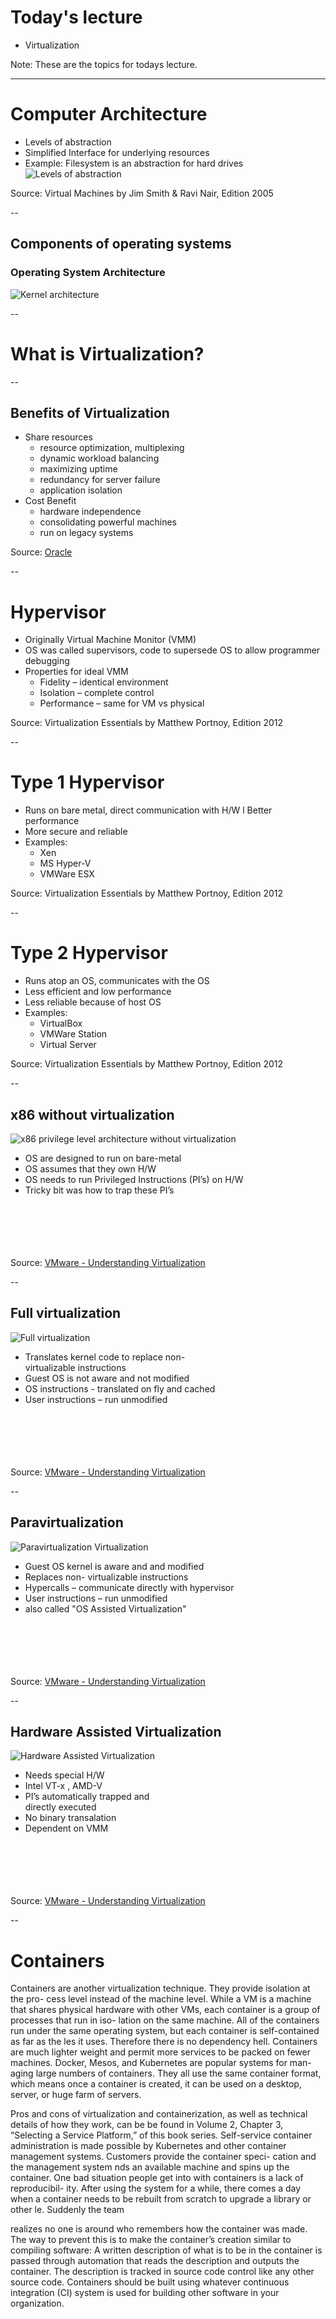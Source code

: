 <!-- Start -->
# Today's lecture <!-- {_style="font-size:140%"} -->
* Virtualization

Note:
These are the topics for todays lecture.


---
# Computer Architecture
* Levels of abstraction
* Simplified Interface for underlying resources
* Example: Filesystem is an abstraction for hard drives
![Levels of abstraction](images/levels-of-abstraction.png)

Source: Virtual Machines by Jim Smith & Ravi Nair, Edition 2005

<!-- {_style="text-align: right; font-size:70%"} -->


--
## Components of operating systems
### Operating System Architecture
![Kernel architecture](images/operating-system-architecture-all.png)


--
# What is Virtualization?



--
## Benefits of Virtualization
* Share resources
    * resource optimization, multiplexing
    * dynamic workload balancing
    * maximizing uptime
    * redundancy for server failure
    * application isolation
* Cost Benefit
    * hardware independence
    * consolidating powerful machines
    * run on legacy systems

Source: [Oracle](https://docs.oracle.com/cd/E27300_01/E27309/html/vmusg-virtualization-reasons.html) 

<!-- {_style="text-align: right; font-size:70%"} -->


--
# Hypervisor
* Originally Virtual Machine Monitor (VMM)
* OS was called supervisors, code to supersede OS to allow programmer debugging
* Properties for ideal VMM
    * Fidelity – identical environment
    * Isolation – complete control
    * Performance – same for VM vs physical

Source: Virtualization Essentials by Matthew Portnoy, Edition 2012
<!-- {_style="text-align: right; font-size:70%"} -->


--
# Type 1 Hypervisor
* Runs on bare metal, direct communication with H/W l Better performance
* More secure and reliable
* Examples: 
    * Xen
    * MS Hyper-V
    * VMWare ESX

Source: Virtualization Essentials by Matthew Portnoy, Edition 2012
<!-- {_style="text-align: right; font-size:70%"} -->


--
# Type 2 Hypervisor
* Runs atop an OS, communicates with the OS 
* Less efficient and low performance
* Less reliable because of host OS
* Examples: 
    * VirtualBox
    * VMWare Station
    * Virtual Server

Source: Virtualization Essentials by Matthew Portnoy, Edition 2012
<!-- {_style="text-align: right; font-size:70%"} -->


--
## x86 without virtualization

![x86 privilege level architecture without virtualization](images/x86-privilege-level-architecture-without-virtualization.png)
<!-- {_style="float: right"} -->

* OS are designed to run on bare-metal
* OS assumes that they own H/W
* OS needs to run Privileged Instructions (PI’s) on H/W
* Tricky bit was how to trap these PI’s
<br/><br/><br/><br/><br/><br/>

Source: [VMware - Understanding Virtualization](https://www.vmware.com/content/dam/digitalmarketing/vmware/en/pdf/techpaper/VMware_paravirtualization.pdf)

<!-- {_style="text-align: right; font-size:70%"} -->


--
## Full virtualization

![Full virtualization](images/full-virtualization.png)
<!-- {_style="float: right"} -->

* Translates kernel code to replace non-
    <br />virtualizable instructions
* Guest OS is not aware and not modified
* OS instructions - translated on fly and cached
* User instructions – run unmodified
<br/><br/><br/><br/><br/><br/>

Source: [VMware - Understanding Virtualization](https://www.vmware.com/content/dam/digitalmarketing/vmware/en/pdf/techpaper/VMware_paravirtualization.pdf)

<!-- {_style="text-align: right; font-size:70%"} -->


--
## Paravirtualization

![Paravirtualization Virtualization](images/paravirtualization-virtualization.png)
<!-- {_style="float: right"} -->

* Guest OS kernel is aware and and modified
* Replaces non- virtualizable instructions
* Hypercalls – communicate directly with hypervisor
* User instructions – run unmodified
* also called "OS Assisted Virtualization"
<br/><br/><br/><br/><br/><br/>

Source: [VMware - Understanding Virtualization](https://www.vmware.com/content/dam/digitalmarketing/vmware/en/pdf/techpaper/VMware_paravirtualization.pdf)

<!-- {_style="text-align: right; font-size:70%"} -->


--
## Hardware Assisted Virtualization

![Hardware Assisted Virtualization](images/hardware-assisted-virtualization.png)
<!-- {_style="float: right"} -->

* Needs special H/W
* Intel VT-x , AMD-V
* PI’s automatically trapped and 
    <br />directly executed
* No binary transalation 
* Dependent on VMM
<br/><br/><br/><br/><br/><br/>

Source: [VMware - Understanding Virtualization](https://www.vmware.com/content/dam/digitalmarketing/vmware/en/pdf/techpaper/VMware_paravirtualization.pdf)

<!-- {_style="text-align: right; font-size:70%"} -->


--
# Containers
Containers are another virtualization technique. They provide isolation at the pro- cess level instead of the machine level. While a VM is a machine that shares physical hardware with other VMs, each container is a group of processes that run in iso- lation on the same machine. All of the containers run under the same operating system, but each container is self-contained as far as the  les it uses. Therefore there is no dependency hell.
Containers are much lighter weight and permit more services to be packed on fewer machines. Docker, Mesos, and Kubernetes are popular systems for man- aging large numbers of containers. They all use the same container format, which means once a container is created, it can be used on a desktop, server, or huge farm of servers.

Pros and cons of virtualization and containerization, as well as technical details of how they work, can be be found in Volume 2, Chapter 3, “Selecting a Service Platform,” of this book series.
Self-service container administration is made possible by Kubernetes and other container management systems. Customers provide the container speci-  cation and the management system  nds an available machine and spins up the container.
One bad situation people get into with containers is a lack of reproducibil- ity. After using the system for a while, there comes a day when a container needs to be rebuilt from scratch to upgrade a library or other  le. Suddenly the team

realizes no one is around who remembers how the container was made. The way to prevent this is to make the container’s creation similar to compiling software: A written description of what is to be in the container is passed through automation that reads the description and outputs the container. The description is tracked in source code control like any other source code. Containers should be built using whatever continuous integration (CI) system is used for building other software in your organization.
